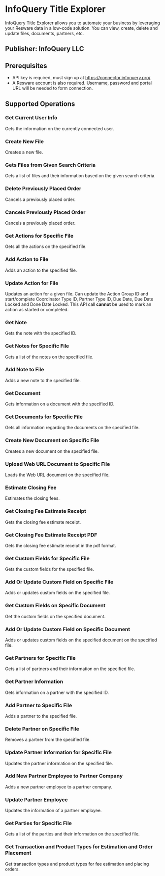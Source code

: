 # InfoQuery Title Explorer

InfoQuery Title Explorer allows you to automate your business by leveraging your Resware data in a low-code solution. You can view, create, delete and update files, documents, partners, etc. 

## Publisher: InfoQuery LLC

## Prerequisites

* API key is required, must sign up at https://connector.infoquery.pro/
* A Resware account is also required. Username, password and portal URL will be needed to form connection.

## Supported Operations

### Get Current User Info
Gets the information on the currently connected user.

### Create New File
Creates a new file.

### Gets Files from Given Search Criteria
Gets a list of files and their information based on the given search criteria.

### Delete Previously Placed Order
Cancels a previously placed order.

### Cancels Previously Placed Order
Cancels a previously placed order.

### Get Actions for Specific File
Gets all the actions on the specified file.

### Add Action to File
Adds an action to the specified file. 

### Update Action for File
Updates an action for a given file. Can update the Action Group ID and start/complete Coordinator Type ID, Partner Type ID, Due Date, Due Date Locked and Done Date Locked. This API call **cannot** be used to mark an action as started or completed.

### Get Note
Gets the note with the specified ID.

### Get Notes for Specific File
Gets a list of the notes on the specified file. 

### Add Note to File
Adds a new note to the specified file.

### Get Document
Gets information on a document with the specified ID.

### Get Documents for Specific File
Gets all information regarding the documents on the specified file.

### Create New Document on Specific File
Creates a new document on the specified file.

### Upload Web URL Document to Specific File
Loads the Web URL document on the specified file.

### Estimate Closing Fee
Estimates the closing fees.

### Get Closing Fee Estimate Receipt
Gets the closing fee estimate receipt.

### Get Closing Fee Estimate Receipt PDF
Gets the closing fee estimate receipt in the pdf format.

### Get Custom Fields for Specific File
Gets the custom fields for the specified file.

### Add Or Update Custom Field on Specific File
Adds or updates custom fields on the specified file.

### Get Custom Fields on Specific Document
Get the custom fields on the specified document.

### Add Or Update Custom Field on Specific Document
Adds or updates custom fields on the specified document on the specified file. 

### Get Partners for Specific File
Gets a list of partners and their information on the specified file. 

### Get Partner Information
Gets information on a partner with the specified ID.

### Add Partner to Specific File
Adds a partner to the specified file. 

### Delete Partner on Specific File
Removes a partner from the specified file. 

### Update Partner Information for Specific File
Updates the partner information on the specified file.

### Add New Partner Employee to Partner Company
Adds a new partner employee to a partner company.

### Update Partner Employee
Updates the information of a partner employee.

### Get Parties for Specific File
Gets a list of the parties and their information on the specified file. 

### Get Transaction and Product Types for Estimation and Order Placement
Get transaction types and product types for fee estimation and placing orders.
